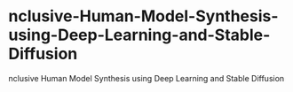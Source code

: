 # nclusive-Human-Model-Synthesis-using-Deep-Learning-and-Stable-Diffusion
nclusive Human Model Synthesis using Deep Learning and Stable Diffusion
